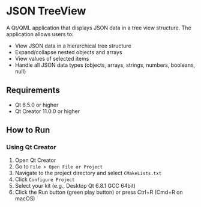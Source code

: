 # JSON TreeView

A Qt/QML application that displays JSON data in a tree view structure. The application allows users to:
- View JSON data in a hierarchical tree structure
- Expand/collapse nested objects and arrays
- View values of selected items
- Handle all JSON data types (objects, arrays, strings, numbers, booleans, null)

## Requirements

- Qt 6.5.0 or higher
- Qt Creator 11.0.0 or higher

## How to Run

### Using Qt Creator

1. Open Qt Creator
2. Go to `File > Open File or Project`
3. Navigate to the project directory and select `CMakeLists.txt`
4. Click `Configure Project`
5. Select your kit (e.g., Desktop Qt 6.8.1 GCC 64bit)
6. Click the Run button (green play button) or press Ctrl+R (Cmd+R on macOS)